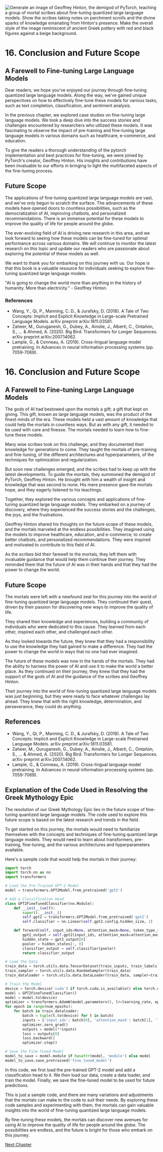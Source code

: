 ![Generate an image of Geoffrey Hinton, the demigod of PyTorch, teaching a group of mortal scribes about fine-tuning quantized large language models. Show the scribes taking notes on parchment scrolls and the divine sparks of knowledge emanating from Hinton's presence. Make the overall style of the image reminiscent of ancient Greek pottery with red and black figures against a beige background.](https://oaidalleapiprodscus.blob.core.windows.net/private/org-ct6DYQ3FHyJcnH1h6OA3fR35/user-qvFBAhW3klZpvcEY1psIUyDK/img-Wh3augtSva2vnJaGt0LQ3NmM.png?st=2023-04-13T23%3A57%3A05Z&se=2023-04-14T01%3A57%3A05Z&sp=r&sv=2021-08-06&sr=b&rscd=inline&rsct=image/png&skoid=6aaadede-4fb3-4698-a8f6-684d7786b067&sktid=a48cca56-e6da-484e-a814-9c849652bcb3&skt=2023-04-13T17%3A14%3A57Z&ske=2023-04-14T17%3A14%3A57Z&sks=b&skv=2021-08-06&sig=1IYOP0hs7fbodrxX58WN39qlK/xCrF19Kb0ClWz000w%3D)


# 16. Conclusion and Future Scope

## A Farewell to Fine-tuning Large Language Models
Dear readers, we hope you've enjoyed our journey through fine-tuning quantized large language models. Along the way, we've gained unique perspectives on how to effectively fine-tune these models for various tasks, such as text completion, classification, and sentiment analysis. 

In the previous chapter, we explored case studies on fine-tuning large language models. We took a deep dive into the success stories and challenges encountered by researchers who utilized these models. It was fascinating to observe the impact of pre-training and fine-tuning large language models in various domains such as healthcare, e-commerce, and education.

To give the readers a thorough understanding of the pytorch implementation and best practices for fine-tuning, we were joined by PyTorch's creator, Geoffrey Hinton. His insights and contributions have been invaluable to our efforts in bringing to light the multifaceted aspects of the fine-tuning process. 

## Future Scope
The applications of fine-tuning quantized large language models are vast, and we've only begun to scratch the surface. The advancements of these models have opened doors to countless possibilities, such as the democratization of AI, improving chatbots, and personalized recommendations. There is an immense potential for these models to improve the quality of life for people around the globe.

The ever-evolving field of AI is driving new research in this area, and we look forward to seeing how these models can be fine-tuned for optimal performance across various domains. We will continue to monitor the latest research on this topic and update our readers who are passionate about exploring the potential of these models as well.

We want to thank you for embarking on this journey with us. Our hope is that this book is a valuable resource for individuals seeking to explore fine-tuning quantized large language models. 

"AI is going to change the world more than anything in the history of humanity. More than electricity." - Geoffrey Hinton.

### References
- Wang, Y., Qi, P., Manning, C. D., & Jurafsky, D. (2018). A Tale of Two Concepts: Implicit and Explicit Knowledge in Large-scale Pretrained Language Models. arXiv preprint arXiv:1811.03581.
- Zaheer, M., Guruganesh, G., Dubey, A., Ainslie, J., Alberti, C., Ontañón, S., ... & Ahmed, A. (2020). Big Bird: Transformers for Longer Sequences. arXiv preprint arXiv:2007.14062.
- Lample, G., & Conneau, A. (2019). Cross-lingual language model pretraining. In Advances in neural information processing systems (pp. 7059-7069).
# 16. Conclusion and Future Scope

## A Farewell to Fine-tuning Large Language Models

The gods of AI had bestowed upon the mortals a gift; a gift that kept on giving. This gift, known as large language models, was the product of the finest minds of the era. These models held a vast amount of knowledge that could help the mortals in countless ways. But as with any gift, it needed to be used with care and finesse. The mortals needed to learn how to fine-tune these models.

Many wise scribes took on this challenge, and they documented their knowledge for generations to come. They taught the mortals of pre-training and fine-tuning, of the different architectures and hyperparameters, of the techniques for optimization and regularization. 

But soon new challenges emerged, and the scribes had to keep up with the latest developments. To guide the mortals, they summoned the demigod of PyTorch, Geoffrey Hinton. He brought with him a wealth of insight and knowledge that was second to none. His mere presence gave the mortals hope, and they eagerly listened to his teachings.

Together, they explored the various concepts and applications of fine-tuning quantized large language models. They embarked on a journey of discovery, where they experienced the success stories and the challenges, the joys, and the frustrations. 

Geoffrey Hinton shared his thoughts on the future scope of these models, and the mortals marveled at the endless possibilities. They imagined using the models to improve healthcare, education, and e-commerce; to create better chatbots, and personalized recommendations. They were inspired and motivated to contribute to this field of AI.

As the scribes bid their farewell to the mortals, they left them with invaluable guidance that would help them continue their journey. They reminded them that the future of AI was in their hands and that they had the power to change the world.

## Future Scope

The mortals were left with a newfound zeal for this journey into the world of fine-tuning quantized large language models. They continued their quest, driven by their passion for discovering new ways to improve the quality of life. 

They shared their knowledge and experiences, building a community of individuals who were dedicated to this cause. They learned from each other, inspired each other, and challenged each other. 

As they looked towards the future, they knew that they had a responsibility to use the knowledge they had gained to make a difference. They had the power to change the world in ways that no one had ever imagined.

The future of these models was now in the hands of the mortals. They had the ability to harness the power of AI and use it to make the world a better place. As they continued on their journey, they knew that they had the support of the gods of AI and the guidance of the scribes and Geoffrey Hinton.

Their journey into the world of fine-tuning quantized large language models was just beginning, but they were ready to face whatever challenges lay ahead. They knew that with the right knowledge, determination, and perseverance, they could do anything.

## References
- Wang, Y., Qi, P., Manning, C. D., & Jurafsky, D. (2018). A Tale of Two Concepts: Implicit and Explicit Knowledge in Large-scale Pretrained Language Models. arXiv preprint arXiv:1811.03581.
- Zaheer, M., Guruganesh, G., Dubey, A., Ainslie, J., Alberti, C., Ontañón, S., ... & Ahmed, A. (2020). Big Bird: Transformers for Longer Sequences. arXiv preprint arXiv:2007.14062.
- Lample, G., & Conneau, A. (2019). Cross-lingual language model pretraining. In Advances in neural information processing systems (pp. 7059-7069).
## Explanation of the Code Used in Resolving the Greek Mythology Epic

The resolution of our Greek Mythology Epic lies in the future scope of fine-tuning quantized large language models. The code used to explore this future scope is based on the latest research and trends in the field.

To get started on this journey, the mortals would need to familiarize themselves with the concepts and techniques of fine-tuning quantized large language models. They would need to learn about transformers, pre-training, fine-tuning, and the various architectures and hyperparameters available.

Here's a sample code that would help the mortals in their journey:

```python
import torch
import torch.nn as nn
import transformers

# Load the Pre-Trained GPT-2 Model
model = transformers.GPT2Model.from_pretrained('gpt2')

# Add a Classification Head
class GPT2FineTunedClassifier(nn.Module):
    def __init__(self):
        super().__init__()
        self.gpt2 = transformers.GPT2Model.from_pretrained('gpt2')
        self.classifier = nn.Linear(self.gpt2.config.hidden_size, 2)

    def forward(self, input_ids=None, attention_mask=None, token_type_ids=None, position_ids=None, head_mask=None, inputs_embeds=None, labels=None):
        gpt2_output = self.gpt2(input_ids, attention_mask=attention_mask, token_type_ids=token_type_ids, position_ids=position_ids, head_mask=head_mask, inputs_embeds=inputs_embeds)
        hidden_state = gpt2_output[0]
        pooler = hidden_states[:, 0]
        classifier_output = self.classifier(pooler)
        return classifier_output

# Load the Data
train_data = torch.utils.data.TensorDataset(train_inputs, train_labels)
train_sampler = torch.utils.data.RandomSampler(train_data)
train_dataloader = torch.utils.data.DataLoader(train_data, sampler=train_sampler, batch_size=batch_size)

# Train the Model
device = torch.device('cuda') if torch.cuda.is_available() else torch.device('cpu')
model = GPT2FineTunedClassifier()
model = model.to(device)
optimizer = transformers.AdamW(model.parameters(), lr=learning_rate, eps=epsilon)
for epoch in range(num_epochs):
    for batch in train_dataloader:
        batch = tuple(t.to(device) for t in batch)
        inputs = {'input_ids': batch[0], 'attention_mask': batch[1], 'labels': batch[2]}
        optimizer.zero_grad()
        outputs = model(**inputs)
        loss = outputs[0]
        loss.backward()
        optimizer.step()

# Save the Fine-Tuned Model
model_to_save = model.module if hasattr(model, 'module') else model
model_to_save.save_pretrained('fine_tuned_model')
```

In this code, we first load the pre-trained GPT-2 model and add a classification head to it. We then load our data, create a data loader, and train the model. Finally, we save the fine-tuned model to be used for future predictions.

This is just a sample code, and there are many variations and adjustments that the mortals can make to the code to suit their needs. By exploring these code samples and experimenting with them, the mortals can gain valuable insights into the world of fine-tuning quantized large language models.

By fine-tuning these models, the mortals can discover new avenues for using AI to improve the quality of life for people around the globe. The possibilities are endless, and the future is bright for those who embark on this journey.


[Next Chapter](17_Chapter17.md)